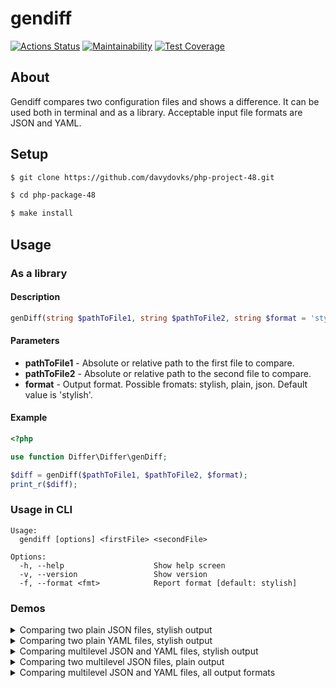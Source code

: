 # gendiff

[![Actions Status](https://github.com/davydovks/php-project-48/workflows/hexlet-check/badge.svg)](https://github.com/davydovks/php-project-48/actions)
[![Maintainability](https://api.codeclimate.com/v1/badges/00cecdd036295d3f8eb7/maintainability)](https://codeclimate.com/github/davydovks/php-project-48/maintainability)
[![Test Coverage](https://api.codeclimate.com/v1/badges/00cecdd036295d3f8eb7/test_coverage)](https://codeclimate.com/github/davydovks/php-project-48/test_coverage)

## About

Gendiff compares two configuration files and shows a difference. It can be used both in terminal and as a library. Acceptable input file formats are JSON and YAML.

## Setup

```bash
$ git clone https://github.com/davydovks/php-project-48.git

$ cd php-package-48

$ make install
```

## Usage

### As a library

#### Description

```php
genDiff(string $pathToFile1, string $pathToFile2, string $format = 'stylish'): string
```

#### Parameters

- **pathToFile1** - Absolute or relative path to the first file to compare.  
- **pathToFile2** - Absolute or relative path to the second file to compare.  
- **format** - Output format. Possible fromats: stylish, plain, json. Default value is 'stylish'.  

#### Example

```php
<?php

use function Differ\Differ\genDiff;

$diff = genDiff($pathToFile1, $pathToFile2, $format);
print_r($diff);
```

### Usage in CLI

```
Usage:
  gendiff [options] <firstFile> <secondFile>

Options:
  -h, --help                    Show help screen
  -v, --version                 Show version
  -f, --format <fmt>            Report format [default: stylish]
```

### Demos

<details><summary>Comparing two plain JSON files, stylish output</summary>

[![asciicast](https://asciinema.org/a/581932.svg)](https://asciinema.org/a/581932)
</details>
<details><summary>Comparing two plain YAML files, stylish output</summary> 

[![asciicast](https://asciinema.org/a/583851.svg)](https://asciinema.org/a/583851)
</details>
<details><summary>Comparing multilevel JSON and YAML files, stylish output</summary> 

[![asciicast](https://asciinema.org/a/587283.svg)](https://asciinema.org/a/587283)
</details>
<details><summary>Comparing two multilevel JSON files, plain output</summary> 

[![asciicast](https://asciinema.org/a/587351.svg)](https://asciinema.org/a/587351)
</details>
<details><summary>Comparing multilevel JSON and YAML files, all output formats</summary> 

[![asciicast](https://asciinema.org/a/587524.svg)](https://asciinema.org/a/587524)
</details>
